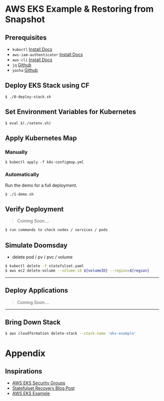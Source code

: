 # AWS EKS Example & Restoring from Snapshot

## Prerequisites

* `kubectl` [Install Docs](https://kubernetes.io/docs/tasks/tools/install-kubectl/)
* `aws-iam-authenticator` [Install Docs](https://docs.aws.amazon.com/eks/latest/userguide/configure-kubectl.html)
* `aws-cli` [Install Docs](https://docs.aws.amazon.com/cli/latest/userguide/installing.html)
* `jq` [Github](https://github.com/stedolan/jq)
* `yasha` [Github](https://github.com/kblomqvist/yasha)

## Deploy EKS Stack using CF
`$ ./0-deploy-stack.sh`

## Set Environment Variables for Kubernetes
`$ eval $(./setenv.sh)`

## Apply Kubernetes Map

### Manually
`$ kubectl apply -f k8s-configmap.yml`

### Automatically
Run the demo for a full deployment.

`$ ./1-demo.sh`

## Verify Deployment
> Coming Soon....

```bash
$ run commands to check nodes / services / pods
```

## Simulate Doomsday

* delete pod / pv / pvc / volume
```bash
$ kubectl delete -f statefulset.yaml
$ aws ec2 delete-volume --volume-id ${volumeID} --region=${region}
```

---

## Deploy Applications
> Coming Soon....

---

## Bring Down Stack

```bash
$ aws cloudformation delete-stack --stack-name 'eks-example'
```

# Appendix

## Inspirations
* [AWS EKS Security Groups](https://docs.aws.amazon.com/eks/latest/userguide/sec-group-reqs.html)
* [Statefulset Recovery Blog Post](https://medium.com/@joatmon08/kubernetes-statefulset-recovery-from-aws-snapshots-8a6159cda6f1)
* [AWS EKS Example](https://github.com/y13i/aws-eks-example)